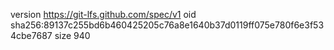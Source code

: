 version https://git-lfs.github.com/spec/v1
oid sha256:89137c255bd6b460425205c76a8e1640b37d0119ff075e780f6e3f534cbe7687
size 940
